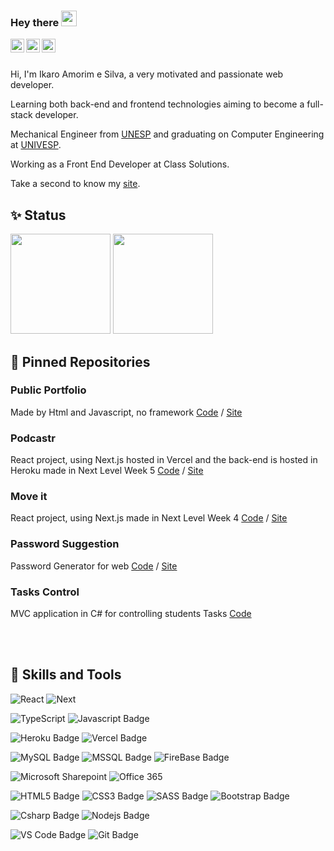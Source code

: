 ### Hey there <img src="https://media.giphy.com/media/hvRJCLFzcasrR4ia7z/giphy.gif" width="25px">

<a href="https://www.linkedin.com/in/ikaroamorimesilva/">
  <img align="left" alt="Ikaro's Linkedin" width="22px" src="https://raw.githubusercontent.com/peterthehan/peterthehan/master/assets/linkedin.svg" />
</a>
<a href="https://twitter.com/ikaroamorim">
  <img align="left" alt="Ikaro's Twitter" width="22px" src="https://raw.githubusercontent.com/peterthehan/peterthehan/master/assets/twitter.svg" />
</a>
<a href="https://www.facebook.com/ikaro.amorimesilva/">
  <img align="left" alt="Ikaro's Facebook" width="22px" src="https://raw.githubusercontent.com/peterthehan/peterthehan/master/assets/facebook.svg" />
</a>

<br/><br/>

Hi, I'm Ikaro Amorim e Silva, a very motivated and passionate web developer.

Learning both back-end and frontend technologies aiming to become a full-stack developer.

Mechanical Engineer from [UNESP](https://www2.unesp.br/) and graduating on Computer Engineering at [UNIVESP](https://univesp.br/).

Working as a Front End Developer at Class Solutions.

Take a second to know my [site](https://ikaroamorim.github.io/).
 

<!-- Status -->
## ✨ Status
<div>
    <img height="160em" src="https://github-readme-stats.vercel.app/api?username=ikaroamorim&show_icons=true&theme=tokyonight&include_all_commits=true&count_private=true"/>
    <img height="160em" src="https://github-readme-stats.vercel.app/api/top-langs/?username=ikaroamorim&layout=compact&langs_count=10&theme=tokyonight"/>
</div>


## 📌 Pinned Repositories

### Public Portfolio
Made by Html and Javascript, no framework
[Code](https://github.com/ikaroamorim/ikaroamorim.github.io) / 
[Site](https://ikaroamorim.github.io/)

### Podcastr
React project, using Next.js hosted in Vercel and the back-end is hosted in Heroku made in Next Level Week 5
[Code](https://github.com/ikaroamorim/Podcastr) / 
[Site](https://podcastr-o05szcn7y-ikaroamorim.vercel.app/)

### Move it
React project, using Next.js made in Next Level Week 4
[Code](https://github.com/ikaroamorim/moveit-next) / 
[Site](https://moveit-next-gy4qd0rgb-ikaroamorim.vercel.app/)

### Password Suggestion
Password Generator for web
[Code](https://github.com/ikaroamorim/PasswordSuggestion) / 
[Site](https://ikaroamorim.github.io/PasswordSuggestion/)

### Tasks Control
MVC application in C# for controlling students Tasks
[Code](https://github.com/ikaroamorim/ControleTarefas)


<br/><br/>

## 🎯 Skills and Tools
![React](https://img.shields.io/badge/React-informational?style=plastic&logo=React&logoColor=black&color=61DAFB)
![Next](https://img.shields.io/badge/Next.js-informational?style=plastic&logo=nextdotjs&logoColor=white&color=000000)

![TypeScript](https://img.shields.io/badge/TypeScript-informational?style=plastic&logo=typescript&logoColor=white&color=3178c6)
![Javascript Badge](https://img.shields.io/badge/Javascript-informational?style=plastic&logo=JavaScript&logoColor=black&color=F7DF1E)

![Heroku Badge](https://img.shields.io/badge/Heroku-informational?style=plastic&logo=heroku&logoColor=white&color=430098)
![Vercel Badge](https://img.shields.io/badge/Vercel-informational?style=plastic&logo=vercel&logoColor=white&color=000000)

![MySQL Badge](https://img.shields.io/badge/MySql-informational?style=plastic&logo=MySql&logoColor=white&color=4479A1)
![MSSQL Badge](https://img.shields.io/badge/MS_SQL_Server-informational?style=plastic&logo=microsoftsqlserver&logoColor=black&color=cc2927)
![FireBase Badge](https://img.shields.io/badge/Firebase-informational?style=plastic&logo=firebase&logoColor=black&color=ffca28)

![Microsoft Sharepoint](https://img.shields.io/badge/Sharepoint-informational?style=plastic&logo=microsoft-sharepoint&logoColor=white&color=0078D4)
![Office 365](https://img.shields.io/badge/Office365-informational?style=plastic&logo=microsoft-office&logoColor=white&color=D83B01)

![HTML5 Badge](https://img.shields.io/badge/HTML5-informational?style=plastic&logo=HTML5&logoColor=white&color=E34F26)
![CSS3 Badge](https://img.shields.io/badge/CSS3-informational?style=plastic&logo=CSS3&logoColor=white&color=1572B6)
![SASS Badge](https://img.shields.io/badge/Sass-informational?style=plastic&logo=sass&logoColor=white&color=cc6699)
![Bootstrap Badge](https://img.shields.io/badge/Bootstrap-informational?style=plastic&logo=Bootstrap&logoColor=white&color=7952B3)

![Csharp Badge](https://img.shields.io/badge/Csharp-informational?style=plastic&logo=c-sharp&logoColor=white&color=239120)
![Nodejs Badge](https://img.shields.io/badge/Node.js-informational?style=plastic&logo=Nodedotjs&logoColor=white&color=339933)

![VS Code Badge](https://img.shields.io/badge/VS_Code-informational?style=plastic&logo=Visual-Studio-Code&logoColor=white&color=007ACC)
![Git Badge](https://img.shields.io/badge/Git-informational?style=plastic&logo=Git&logoColor=white&color=F05032)

